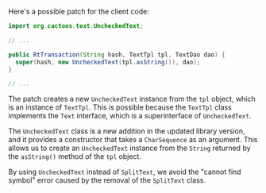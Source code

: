 Here's a possible patch for the client code:
```java
import org.cactoos.text.UncheckedText;

// ...

public RtTransaction(String hash, TextTpl tpl, TextDao dao) {
  super(hash, new UncheckedText(tpl.asString()), dao);
}

// ...
```
The patch creates a new `UncheckedText` instance from the `tpl` object, which is an instance of `TextTpl`. This is possible because the `TextTpl` class implements the `Text` interface, which is a superinterface of `UncheckedText`.

The `UncheckedText` class is a new addition in the updated library version, and it provides a constructor that takes a `CharSequence` as an argument. This allows us to create an `UncheckedText` instance from the `String` returned by the `asString()` method of the `tpl` object.

By using `UncheckedText` instead of `SplitText`, we avoid the "cannot find symbol" error caused by the removal of the `SplitText` class.